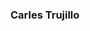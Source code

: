 ### Carles Trujillo

<!--
**CarlesTrujillo/CarlesTrujillo** is a ✨ _special_ ✨ repository because its `README.md` (this file) appears on your GitHub profile.

Soy estudiante de Ciclo superior de desarrollo de aplicaciones multiplataforma en el instituto Nicolau Copernic de la ciudad de Terrassa, Barcelona.

Mis conocimientos actualmente en programación son Java y Kotlin principalmente, aunque también tengo en menor medida conocimiento de PHP y Python, pero estoy dispuesto a aprender cualquier lenguaje de programación, también poseo conocimientos en lenguajes de base de datos en MySQL.

En 2019 acabé un grado medio de Sistemas microinformaticos y redes que utilicé como puente para estudiar programación, que siempre me ha gustado.

Mis conocimientos y tecnologías:

- Android
- Kotlin
- Java
- Python
- PHP
- Firebase
- MySQL
- NetBeans
- Android Studio

Contacto:

Correo: agut.trujillo65@gmail.com
